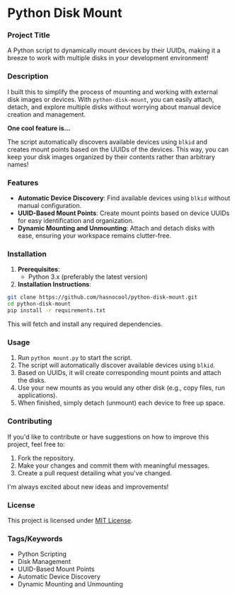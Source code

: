 **Python Disk Mount**
=====================

### Project Title
A Python script to dynamically mount devices by their UUIDs, making it a breeze to work with multiple disks in your development environment!

### Description
I built this to simplify the process of mounting and working with external disk images or devices. With `python-disk-mount`, you can easily attach, detach, and explore multiple disks without worrying about manual device creation and management.

**One cool feature is...**

The script automatically discovers available devices using `blkid` and creates mount points based on the UUIDs of the devices. This way, you can keep your disk images organized by their contents rather than arbitrary names!

### Features
- **Automatic Device Discovery**: Find available devices using `blkid` without manual configuration.
- **UUID-Based Mount Points**: Create mount points based on device UUIDs for easy identification and organization.
- **Dynamic Mounting and Unmounting**: Attach and detach disks with ease, ensuring your workspace remains clutter-free.

### Installation
1. **Prerequisites**:
	* Python 3.x (preferably the latest version)
2. **Installation Instructions**:
```bash
git clone https://github.com/hasnocool/python-disk-mount.git
cd python-disk-mount
pip install -r requirements.txt
```
This will fetch and install any required dependencies.

### Usage

1. Run `python mount.py` to start the script.
2. The script will automatically discover available devices using `blkid`.
3. Based on UUIDs, it will create corresponding mount points and attach the disks.
4. Use your new mounts as you would any other disk (e.g., copy files, run applications).
5. When finished, simply detach (unmount) each device to free up space.

### Contributing

If you'd like to contribute or have suggestions on how to improve this project, feel free to:

1. Fork the repository.
2. Make your changes and commit them with meaningful messages.
3. Create a pull request detailing what you've changed.

I'm always excited about new ideas and improvements!

### License
This project is licensed under [MIT License](https://opensource.org/licenses/MIT).

### Tags/Keywords

- Python Scripting
- Disk Management
- UUID-Based Mount Points
- Automatic Device Discovery
- Dynamic Mounting and Unmounting